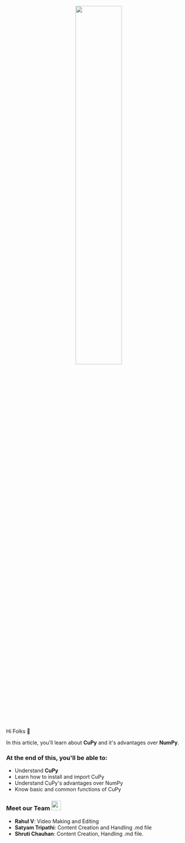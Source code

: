 <p align="center"><img width="50%" src="https://user-images.githubusercontent.com/69134468/126895927-c9184460-2a04-4b53-8068-2ae76569050d.png"></p>

 Hi Folks :wave: <br>

In this article, you'll learn about **CuPy** and it's advantages over **NumPy**. 

### At the end of this, you'll be able to: 
- Understand **CuPy**
- Learn how to install and import CuPy
- Understand CuPy's advantages over NumPy
- Know basic and common functions of CuPy

### Meet our Team <img src="https://raw.githubusercontent.com/MartinHeinz/MartinHeinz/master/wave.gif" width="26px">

* **Rahul V**: Video Making and Editing
* **Satyam Tripathi**: Content Creation and Handling .md file 
* **Shruti Chauhan**: Content Creation, Handling .md file.
